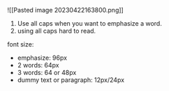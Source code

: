 


![[Pasted image 20230422163800.png]]
1. Use all caps when you want to emphasize a word. 
2. using all caps hard to read.


font size:
* emphasize: 96px
* 2 words: 64px
* 3 words: 64 or 48px
* dummy text or paragraph: 12px/24px